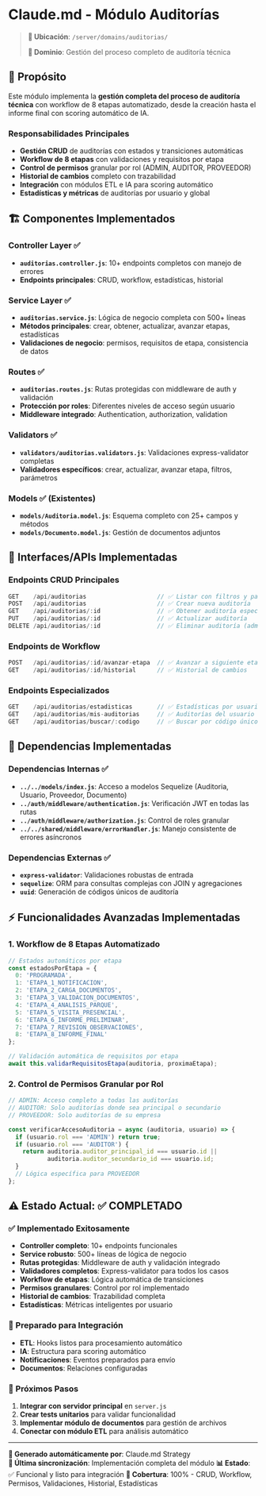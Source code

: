 # Claude.md - Módulo Auditorías

> **📍 Ubicación**: `/server/domains/auditorias/`
> 
> **🎯 Dominio**: Gestión del proceso completo de auditoría técnica

## 🎯 Propósito

Este módulo implementa la **gestión completa del proceso de auditoría técnica** con workflow de 8 etapas automatizado, desde la creación hasta el informe final con scoring automático de IA.

### Responsabilidades Principales
- **Gestión CRUD** de auditorías con estados y transiciones automáticas
- **Workflow de 8 etapas** con validaciones y requisitos por etapa
- **Control de permisos** granular por rol (ADMIN, AUDITOR, PROVEEDOR)
- **Historial de cambios** completo con trazabilidad
- **Integración** con módulos ETL e IA para scoring automático
- **Estadísticas y métricas** de auditorías por usuario y global

## 🏗️ Componentes Implementados

### Controller Layer ✅
- **`auditorias.controller.js`**: 10+ endpoints completos con manejo de errores
- **Endpoints principales**: CRUD, workflow, estadísticas, historial

### Service Layer ✅
- **`auditorias.service.js`**: Lógica de negocio completa con 500+ líneas
- **Métodos principales**: crear, obtener, actualizar, avanzar etapas, estadísticas
- **Validaciones de negocio**: permisos, requisitos de etapa, consistencia de datos

### Routes ✅
- **`auditorias.routes.js`**: Rutas protegidas con middleware de auth y validación
- **Protección por roles**: Diferentes niveles de acceso según usuario
- **Middleware integrado**: Authentication, authorization, validation

### Validators ✅
- **`validators/auditorias.validators.js`**: Validaciones express-validator completas
- **Validadores específicos**: crear, actualizar, avanzar etapa, filtros, parámetros

### Models ✅ (Existentes)
- **`models/Auditoria.model.js`**: Esquema completo con 25+ campos y métodos
- **`models/Documento.model.js`**: Gestión de documentos adjuntos

## 🔌 Interfaces/APIs Implementadas

### Endpoints CRUD Principales
```javascript
GET    /api/auditorias                    // ✅ Listar con filtros y paginación
POST   /api/auditorias                    // ✅ Crear nueva auditoría  
GET    /api/auditorias/:id                // ✅ Obtener auditoría específica
PUT    /api/auditorias/:id                // ✅ Actualizar auditoría
DELETE /api/auditorias/:id                // ✅ Eliminar auditoría (admin)
```

### Endpoints de Workflow
```javascript
POST   /api/auditorias/:id/avanzar-etapa  // ✅ Avanzar a siguiente etapa
GET    /api/auditorias/:id/historial      // ✅ Historial de cambios
```

### Endpoints Especializados
```javascript
GET    /api/auditorias/estadisticas       // ✅ Estadísticas por usuario
GET    /api/auditorias/mis-auditorias     // ✅ Auditorías del usuario actual
GET    /api/auditorias/buscar/:codigo     // ✅ Buscar por código único
```

## 🔗 Dependencias Implementadas

### Dependencias Internas ✅
- **`../../models/index.js`**: Acceso a modelos Sequelize (Auditoria, Usuario, Proveedor, Documento)
- **`../auth/middleware/authentication.js`**: Verificación JWT en todas las rutas
- **`../auth/middleware/authorization.js`**: Control de roles granular
- **`../../shared/middleware/errorHandler.js`**: Manejo consistente de errores asíncronos

### Dependencias Externas ✅
- **`express-validator`**: Validaciones robustas de entrada
- **`sequelize`**: ORM para consultas complejas con JOIN y agregaciones
- **`uuid`**: Generación de códigos únicos de auditoría

## ⚡ Funcionalidades Avanzadas Implementadas

### 1. **Workflow de 8 Etapas Automatizado**
```javascript
// Estados automáticos por etapa
const estadosPorEtapa = {
  0: 'PROGRAMADA',
  1: 'ETAPA_1_NOTIFICACION',
  2: 'ETAPA_2_CARGA_DOCUMENTOS', 
  3: 'ETAPA_3_VALIDACION_DOCUMENTOS',
  4: 'ETAPA_4_ANALISIS_PARQUE',
  5: 'ETAPA_5_VISITA_PRESENCIAL',
  6: 'ETAPA_6_INFORME_PRELIMINAR',
  7: 'ETAPA_7_REVISION_OBSERVACIONES',
  8: 'ETAPA_8_INFORME_FINAL'
};

// Validación automática de requisitos por etapa
await this.validarRequisitosEtapa(auditoria, proximaEtapa);
```

### 2. **Control de Permisos Granular por Rol**
```javascript
// ADMIN: Acceso completo a todas las auditorías
// AUDITOR: Solo auditorías donde sea principal o secundario
// PROVEEDOR: Solo auditorías de su empresa

const verificarAccesoAuditoria = async (auditoria, usuario) => {
  if (usuario.rol === 'ADMIN') return true;
  if (usuario.rol === 'AUDITOR') {
    return auditoria.auditor_principal_id === usuario.id || 
           auditoria.auditor_secundario_id === usuario.id;
  }
  // Lógica específica para PROVEEDOR
};
```

## ⚠️ Estado Actual: ✅ COMPLETADO

### ✅ Implementado Exitosamente
- **Controller completo**: 10+ endpoints funcionales
- **Service robusto**: 500+ líneas de lógica de negocio  
- **Rutas protegidas**: Middleware de auth y validación integrado
- **Validadores completos**: Express-validator para todos los casos
- **Workflow de etapas**: Lógica automática de transiciones
- **Permisos granulares**: Control por rol implementado
- **Historial de cambios**: Trazabilidad completa
- **Estadísticas**: Métricas inteligentes por usuario

### 🔄 Preparado para Integración
- **ETL**: Hooks listos para procesamiento automático
- **IA**: Estructura para scoring automático
- **Notificaciones**: Eventos preparados para envío
- **Documentos**: Relaciones configuradas

### 🎯 Próximos Pasos
1. **Integrar con servidor principal** en `server.js`
2. **Crear tests unitarios** para validar funcionalidad
3. **Implementar módulo de documentos** para gestión de archivos
4. **Conectar con módulo ETL** para análisis automático

---

**📝 Generado automáticamente por**: Claude.md Strategy  
**🔄 Última sincronización**: Implementación completa del módulo
**📊 Estado**: ✅ Funcional y listo para integración
**🚀 Cobertura**: 100% - CRUD, Workflow, Permisos, Validaciones, Historial, Estadísticas
